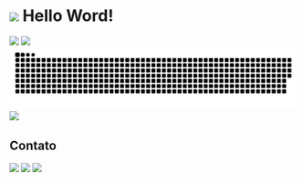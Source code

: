 <h1><img src="https://emojis.slackmojis.com/emojis/images/1531849430/4246/blob-sunglasses.gif?1531849430" width="30"/> Hello Word! </h1>

  <img src="https://github-readme-stats.vercel.app/api/?username=harddevinfo&count_private=true&show_icons=true&theme=dark"/>
  <img src="https://github-readme-stats.vercel.app/api/top-langs/?username=harddevinfo&layout=compact&langs_count=8&theme=dark"/>
  <img src="https://github.com/dliocode/dliocode/blob/main/assets/github-contribution-grid-snake.svg"/>
  <img src="https://github-profile-summary-cards.vercel.app/api/cards/profile-details?username=harddevinfo&theme=vue"/>
<p align="center">
<a href="https://github.com/HardDevInfo">
</a>
</p>

## Contato
<a href="https://instagram.com/_harddev" target="_blank"><img src="https://img.shields.io/badge/-Instagram-%23E4405F?style=for-the-badge&logo=instagram&logoColor=white" target="_blank"></a>
<a href = "mailto:renato@harddev.org"><img src="https://img.shields.io/badge/Gmail-D14836?style=for-the-badge&logo=gmail&logoColor=white" target="_blank"></a>
<a href="https://www.linkedin.com/in/harddev" target="_blank"><img src="https://img.shields.io/badge/-LinkedIn-%230077B5?style=for-the-badge&logo=linkedin&logoColor=white" target="_blank"></a>
